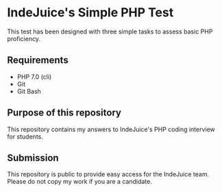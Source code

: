 # IndeJuice's Simple PHP Test

This test has been designed with three simple tasks to assess basic PHP proficiency.

## Requirements

* PHP 7.0 (cli)
* Git
* Git Bash
 
## Purpose of this repository

This repository contains my answers to IndeJuice's PHP coding interview for students. 

## Submission

This repository is public to provide easy access for the IndeJuice team. Please do not copy my work if you are a candidate.
